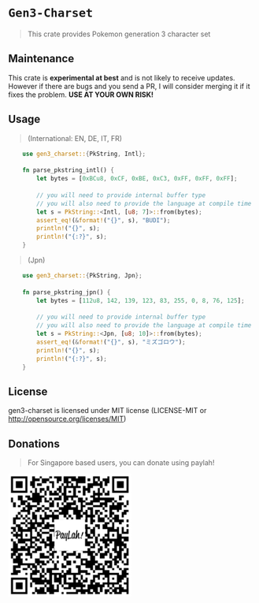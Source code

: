 # `Gen3-Charset`
> This crate provides Pokemon generation 3 character set

## Maintenance 
This crate is **experimental at best** and is not likely to receive updates. However if there are bugs 
and you send a PR, I will consider merging it if it fixes the problem. **USE AT YOUR OWN RISK!**


## Usage 
> (International: EN, DE, IT, FR)
```rust
    use gen3_charset::{PkString, Intl};

    fn parse_pkstring_intl() {
        let bytes = [0xBCu8, 0xCF, 0xBE, 0xC3, 0xFF, 0xFF, 0xFF];

        // you will need to provide internal buffer type
        // you will also need to provide the language at compile time
        let s = PkString::<Intl, [u8; 7]>::from(bytes);
        assert_eq!(&format!("{}", s), "BUDI");
        println!("{}", s);
        println!("{:?}", s);
    }
```
> (Jpn)
```rust
    use gen3_charset::{PkString, Jpn};

    fn parse_pkstring_jpn() {
        let bytes = [112u8, 142, 139, 123, 83, 255, 0, 8, 76, 125];
        
        // you will need to provide internal buffer type
        // you will also need to provide the language at compile time
        let s = PkString::<Jpn, [u8; 10]>::from(bytes);
        assert_eq!(&format!("{}", s), "ミズゴロウ");
        println!("{}", s);
        println!("{:?}", s);
    }
```

## License
gen3-charset is licensed under MIT license (LICENSE-MIT or http://opensource.org/licenses/MIT)

## Donations
> For Singapore based users, you can donate using paylah!

<img src="./paylah.png" width="250">